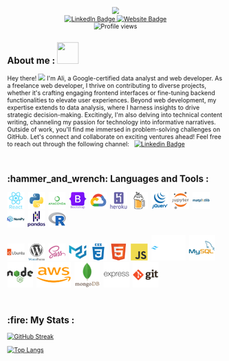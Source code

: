 
<div id="header" align="center">
  <img src="https://media1.giphy.com/media/jdPMeyv9rn0hZHh8n9/giphy.gif?cid=790b7611a833f4c095eed1fd50a85b5643be75bdf61c8a26&rid=giphy.gif&ct=s" width="200"/>
</div>

<div id="badges" align="center">
  <a href="https://www.linkedin.com/in/ali-r-388456ab">
  <img src="https://img.shields.io/badge/LinkedIn-blue?style=for-the-badge&logo=linkedin&logoColor=white" alt="LinkedIn Badge"/>
  </a>
  <a href="https://ali-cv.vercel.app">
  <img src="https://img.shields.io/badge/website-red?style=for-the-badge&logo=blog&logoColor=white" alt="Website Badge"/>
  </a>
</div>

<div id="views-counter" align="center">
<img src="https://komarev.com/ghpvc/?username=Alizcode&style=flat-square&color=blue" alt="Profile views"/>
  </div>



<h2 align="left">
  About me :
  <img src="https://media3.giphy.com/media/ZGHpWzdOEkMKtwLqdc/giphy.gif?cid=ecf05e47mamrlp0l46uxj1z5wwn6j0pf48a9bu0waz5jik34&rid=giphy.gif&ct=s" width="50" height="50"/>
</h2>

  Hey there!
  <img src="https://media.giphy.com/media/hvRJCLFzcasrR4ia7z/giphy.gif" width="20"/> 
 I'm Ali, a Google-certified data analyst and web developer. As a freelance web developer, I thrive on contributing to diverse projects, whether it's crafting engaging frontend interfaces or fine-tuning backend functionalities to elevate user experiences. Beyond web development, my expertise extends to data analysis, where I harness insights to drive strategic decision-making. Excitingly, I'm also delving into technical content writing, channeling my passion for technology into informative narratives. Outside of work, you'll find me immersed in problem-solving challenges on GitHub. Let's connect and collaborate on exciting ventures ahead! Feel free to reach out through the following channel:
 &nbsp;
  [![Linkedin Badge](https://img.shields.io/badge/-Alizzz-blue?style=flat&logo=Linkedin&logoColor=white)](https://www.linkedin.com/in/ali-r-388456ab)


&nbsp;&nbsp;&nbsp;&nbsp;
<h2 align="left">
 :hammer_and_wrench: Languages and Tools :
  </h2>
<div>
  <img src="https://github.com/devicons/devicon/blob/master/icons/react/react-original-wordmark.svg" title="React" alt="React" width="40" height="40"/>&nbsp;
  <img src="https://github.com/devicons/devicon/blob/master/icons/python/python-original.svg" title="Python" alt="Python" width="40" height="40"/>&nbsp;
  <img src="https://github.com/devicons/devicon/blob/master/icons/anaconda/anaconda-original-wordmark.svg" title="Anaconda" alt="Anaconda" width="40" height="40"/>&nbsp;
  <img src="https://github.com/devicons/devicon/blob/master/icons/bootstrap/bootstrap-original-wordmark.svg" title="Bootstrap" alt="Bootstrap" width="40" height="40"/>&nbsp;
  <img src="https://github.com/devicons/devicon/blob/master/icons/googlecloud/googlecloud-original.svg" title="Google Cloud" alt="Google Cloud" width="40" height="40"/>&nbsp;
  <img src="https://github.com/devicons/devicon/blob/master/icons/heroku/heroku-plain-wordmark.svg" title="Heroku" alt="Heroku" width="40" height="40"/>&nbsp;
    <img src="https://github.com/devicons/devicon/blob/master/icons/homebrew/homebrew-original.svg" title="Homebrew" alt="Homebrew" width="40" height="40"/>&nbsp;
      <img src="https://github.com/devicons/devicon/blob/master/icons/jquery/jquery-plain-wordmark.svg" title="JQuery" alt="JQuery" width="40" height="40"/>&nbsp;
        <img src="https://github.com/devicons/devicon/blob/master/icons/jupyter/jupyter-original-wordmark.svg" title="Jupyter" alt="Jupyter" width="40" height="40"/>&nbsp;
          <img src="https://github.com/devicons/devicon/blob/master/icons/matplotlib/matplotlib-original-wordmark.svg" title="Matplotlib" alt="Matplotlib" width="40" height="40"/>&nbsp;
                    <img src="https://github.com/devicons/devicon/blob/master/icons/numpy/numpy-original-wordmark.svg" title="NumPy" alt="NumPy" width="40" height="40"/>&nbsp;
                              <img src="https://github.com/devicons/devicon/blob/master/icons/pandas/pandas-original-wordmark.svg" title="Pandas" alt="Pandas" width="40" height="40"/>&nbsp;
            <img src="https://github.com/devicons/devicon/blob/master/icons/r/r-original.svg" title="R" alt="R" width="40" height="40"/>&nbsp;

  <img src="https://github.com/devicons/devicon/blob/master/icons/ubuntu/ubuntu-original-wordmark.svg" title="Ubuntu" alt="Ubuntu" width="40" height="40"/>&nbsp;
    <img src="https://github.com/devicons/devicon/blob/master/icons/wordpress/wordpress-original.svg" title="Wordpress" alt="Wordpress" width="40" height="40"/>&nbsp; 
  <img src="https://github.com/devicons/devicon/blob/master/icons/sass/sass-original.svg" title="SASS" alt="SASS" width="40" height="40"/>&nbsp;
  <img src="https://github.com/devicons/devicon/blob/master/icons/materialui/materialui-original.svg" title="Material UI" alt="Material UI" width="40" height="40"/>&nbsp;
  <img src="https://github.com/devicons/devicon/blob/master/icons/css3/css3-plain-wordmark.svg"  title="CSS3" alt="CSS" width="40" height="40"/>&nbsp;
  <img src="https://github.com/devicons/devicon/blob/master/icons/html5/html5-original.svg" title="HTML5" alt="HTML" width="40" height="40"/>&nbsp;
  <img src="https://github.com/devicons/devicon/blob/master/icons/javascript/javascript-original.svg" title="JavaScript" alt="JavaScript" width="40" height="40"/>&nbsp;
  <img src="https://github.com/devicons/devicon/blob/master/icons/tailwindcss/tailwindcss-original-wordmark.svg" title="Tailwind" alt="Tailwind" width="80" height="60"/>&nbsp;
  <img src="https://github.com/devicons/devicon/blob/master/icons/mysql/mysql-original-wordmark.svg" title="MySQL"  alt="MySQL" width="60" height="60"/>&nbsp;
  <img src="https://github.com/devicons/devicon/blob/master/icons/nodejs/nodejs-original-wordmark.svg" title="NodeJS" alt="NodeJS" width="60" height="60"/>&nbsp;
  <img src="https://github.com/devicons/devicon/blob/master/icons/amazonwebservices/amazonwebservices-plain-wordmark.svg" title="AWS" alt="AWS" width="80" height="60"/>&nbsp;
  <img src="https://github.com/devicons/devicon/blob/master/icons/mongodb/mongodb-original-wordmark.svg" title="Mongodb" alt="Mongodb" width="60" height="60"/>&nbsp;
  <img src="https://github.com/devicons/devicon/blob/master/icons/express/express-original-wordmark.svg" title="ExpressJS" alt="ExpressJS" width="60" height="60"/>&nbsp;
  <img src="https://github.com/devicons/devicon/blob/master/icons/git/git-original-wordmark.svg" title="Git" alt="Git" width="60" height="60"/>&nbsp;
</div>



&nbsp;&nbsp;&nbsp;&nbsp;
<h2 align="left">
:fire: My Stats :
  </h2>

[![GitHub Streak](http://github-readme-streak-stats.herokuapp.com?user=Alizcode&theme=tokyonight&hide_border=true&date_format=j%20M%5B%20Y%5D)](https://git.io/streak-stats)
&nbsp;&nbsp;&nbsp;&nbsp;

[![Top Langs](https://github-readme-stats.vercel.app/api/top-langs/?username=Alizcode&layout=compact&theme=vision-friendly-dark)](https://github.com/anuraghazra/github-readme-stats)

